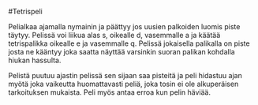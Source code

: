 #Tetrispeli

Pelialkaa ajamalla nymainin ja päättyy jos uusien palkoiden luomis piste täytyy. Pelissä voi liikua alas s, oikealle d, vasemmalle a
ja käätää tetrispalikka oikealle e ja vasemmalle q. Pelissä jokaisella palikalla on piste josta ne kääntyy joka saatta näyttää varsinkin
suoran palikan kohdalla hiukan hassulta.

Pelistä puutuu ajastin pelissä sen sijaan saa pisteitä ja peli hidastuu ajan myötä joka vaikeutta huomattavasti peliä, joka tosin ei ole
alkuperäisen tarkoituksen mukaista. Peli myös antaa erroa kun pelin häviää.
